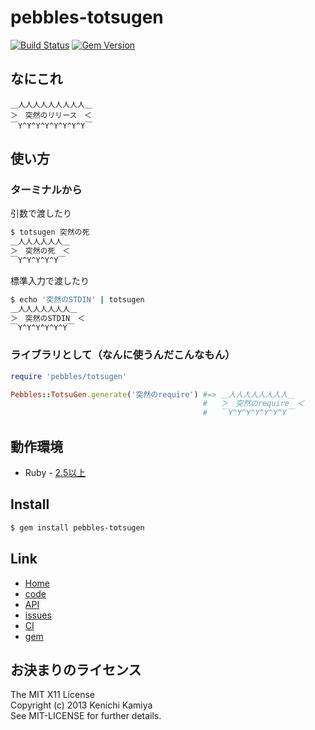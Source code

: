 pebbles-totsugen
================

[![Build Status](https://secure.travis-ci.org/kachick/pebbles-totsugen.png)](http://travis-ci.org/kachick/pebbles-totsugen)
[![Gem Version](https://badge.fury.io/rb/pebbles-totsugen.png)](http://badge.fury.io/rb/pebbles-totsugen)

なにこれ
-----------

```plaintext
＿人人人人人人人人人＿
＞　突然のリリース　＜
￣Y^Y^Y^Y^Y^Y^Y^Y￣
```

使い方
-----

### ターミナルから

引数で渡したり

```bash
$ totsugen 突然の死
＿人人人人人人＿
＞　突然の死　＜
￣Y^Y^Y^Y^Y￣
```

標準入力で渡したり

```bash
$ echo '突然のSTDIN' | totsugen
＿人人人人人人人＿
＞　突然のSTDIN　＜
￣Y^Y^Y^Y^Y^Y￣
```

### ライブラリとして（なんに使うんだこんなもん）

```ruby
require 'pebbles/totsugen'

Pebbles::TotsuGen.generate('突然のrequire') #=> ＿人人人人人人人人＿
                                           #   ＞　突然のrequire　＜
                                           #   ￣Y^Y^Y^Y^Y^Y^Y￣

```

動作環境
-------------

* Ruby - [2.5以上](http://travis-ci.org/#!/kachick/pebbles-totsugen)

Install
-------

```bash
$ gem install pebbles-totsugen
```

Link
----

* [Home](http://kachick.github.com/pebbles-totsugen/)
* [code](https://github.com/kachick/pebbles-totsugen)
* [API](http://kachick.github.com/pebbles-totsugen/yard/frames.html)
* [issues](https://github.com/kachick/pebbles-totsugen/issues)
* [CI](http://travis-ci.org/#!/kachick/pebbles-totsugen)
* [gem](https://rubygems.org/gems/pebbles-totsugen)

お決まりのライセンス
--------

The MIT X11 License  
Copyright (c) 2013 Kenichi Kamiya  
See MIT-LICENSE for further details.